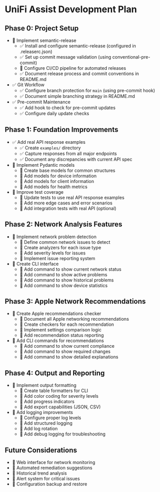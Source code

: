 # UniFi Assist Development Plan

## Phase 0: Project Setup

- 🚧 Implement semantic-release
  - ✅ Install and configure semantic-release (configured in .releaserc.json)
  - ✅ Set up commit message validation (using conventional-pre-commit)
  - 🚧 Configure CI/CD pipeline for automated releases
  - ✅ Document release process and commit conventions in README.md
- ✅ Git Workflow
  - ✅ Configure branch protection for `main` (using pre-commit hook)
  - ✅ Document simple branching strategy in README.md
- ✅ Pre-commit Maintenance
  - ✅ Add hook to check for pre-commit updates
  - ✅ Configure daily update checks

## Phase 1: Foundation Improvements

- ✅ Add real API response examples
  - ✅ Create `examples/` directory
  - ✅ Capture responses from all major endpoints
  - ✅ Document any discrepancies with current API spec
- 🚧 Implement Pydantic models
  - 🚧 Create base models for common structures
  - 🚧 Add models for device information
  - 🚧 Add models for client information
  - 🚧 Add models for health metrics
- 🚧 Improve test coverage
  - 🚧 Update tests to use real API response examples
  - 🚧 Add more edge cases and error scenarios
  - 🚧 Add integration tests with real API (optional)

## Phase 2: Network Analysis Features

- 🚧 Implement network problem detection
  - 🚧 Define common network issues to detect
  - 🚧 Create analyzers for each issue type
  - 🚧 Add severity levels for issues
  - 🚧 Implement issue reporting system
- 🚧 Create CLI interface
  - 🚧 Add command to show current network status
  - 🚧 Add command to show active problems
  - 🚧 Add command to show historical problems
  - 🚧 Add command to show device statistics

## Phase 3: Apple Network Recommendations

- 🚧 Create Apple recommendations checker
  - 🚧 Document all Apple networking recommendations
  - 🚧 Create checkers for each recommendation
  - 🚧 Implement settings comparison logic
  - 🚧 Add recommendation status reporting
- 🚧 Add CLI commands for recommendations
  - 🚧 Add command to show current compliance
  - 🚧 Add command to show required changes
  - 🚧 Add command to show detailed explanations

## Phase 4: Output and Reporting

- 🚧 Implement output formatting
  - 🚧 Create table formatters for CLI
  - 🚧 Add color coding for severity levels
  - 🚧 Add progress indicators
  - 🚧 Add export capabilities (JSON, CSV)
- 🚧 Add logging improvements
  - 🚧 Configure proper log levels
  - 🚧 Add structured logging
  - 🚧 Add log rotation
  - 🚧 Add debug logging for troubleshooting

## Future Considerations

- 🚧 Web interface for network monitoring
- 🚧 Automated remediation suggestions
- 🚧 Historical trend analysis
- 🚧 Alert system for critical issues
- 🚧 Configuration backup and restore
